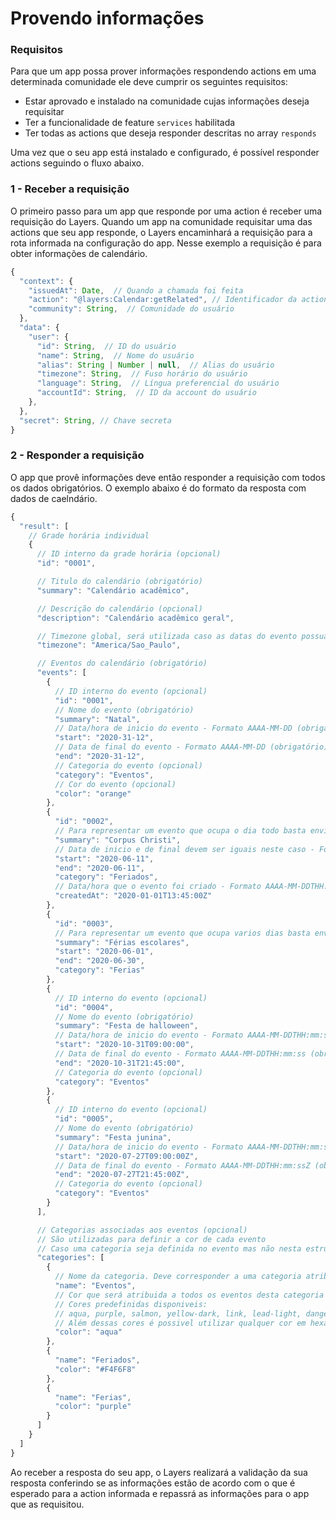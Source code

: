 # Provendo informações

### Requisitos 

Para que um app possa prover informações respondendo actions em uma determinada comunidade ele deve cumprir os seguintes requisitos:

+ Estar aprovado e instalado na comunidade cujas informações deseja requisitar
+ Ter a funcionalidade de feature ```services``` habilitada 
+ Ter todas as actions que deseja responder descritas no array ```responds```

Uma vez que o seu app está instalado e configurado, é possível responder actions seguindo o fluxo abaixo.

### 1 - Receber a requisição

O primeiro passo para um app que responde por uma action é receber uma requisição do Layers. Quando um app na comunidade requisitar uma das actions que seu app responde, o Layers encaminhará a requisição para a rota informada na configuração do app. Nesse exemplo a requisição é para obter informações de calendário.

```js
{
  "context": {
    "issuedAt": Date,  // Quando a chamada foi feita
    "action": "@layers:Calendar:getRelated", // Identificador da action
    "community": String,  // Comunidade do usuário
  },
  "data": {
    "user": {
      "id": String,  // ID do usuário
      "name": String,  // Nome do usuário
      "alias": String | Number | null,  // Alias do usuário
      "timezone": String,  // Fuso horário do usuário
      "language": String,  // Língua preferencial do usuário
      "accountId": String,  // ID da account do usuário
    },
  },
  "secret": String, // Chave secreta
}
```

### 2 - Responder a requisição

O app que provê informações deve então responder a requisição com todos os dados obrigatórios. O exemplo abaixo é do formato da resposta com dados de caelndário.

```js
{
  "result": [
    // Grade horária individual
    {
      // ID interno da grade horária (opcional)
      "id": "0001",

      // Titulo do calendário (obrigatório)
      "summary": "Calendário acadêmico",

      // Descrição do calendário (opcional)
      "description": "Calendário acadêmico geral",

      // Timezone global, será utilizada caso as datas do evento possuam time e não possuam timezone || UTC
      "timezone": "America/Sao_Paulo",

      // Eventos do calendário (obrigatório)
      "events": [
        {
          // ID interno do evento (opcional)
          "id": "0001",
          // Nome do evento (obrigatório)
          "summary": "Natal",
          // Data/hora de inicio do evento - Formato AAAA-MM-DD (obrigatório)
          "start": "2020-31-12",
          // Data de final do evento - Formato AAAA-MM-DD (obrigatório)
          "end": "2020-31-12",
          // Categoria do evento (opcional)
          "category": "Eventos",
          // Cor do evento (opcional)
          "color": "orange"
        },
        {
          "id": "0002",
          // Para representar um evento que ocupa o dia todo basta enviar apenas ANO-MES-DIA
          "summary": "Corpus Christi",
          // Data de inicio e de final devem ser iguais neste caso - Formato AAAA-MM-DD
          "start": "2020-06-11",
          "end": "2020-06-11",
          "category": "Feriados",
          // Data/hora que o evento foi criado - Formato AAAA-MM-DDTHH:mm:ssZ (opcional)
          "createdAt": "2020-01-01T13:45:00Z"
        },
        {
          "id": "0003",
          // Para representar um evento que ocupa varios dias basta enviar apenas ANO-MES-DIA
          "summary": "Férias escolares",
          "start": "2020-06-01",
          "end": "2020-06-30",
          "category": "Ferias"
        },
        {
          // ID interno do evento (opcional)
          "id": "0004",
          // Nome do evento (obrigatório)
          "summary": "Festa de halloween",
          // Data/hora de inicio do evento - Formato AAAA-MM-DDTHH:mm:ss (obrigatório)
          "start": "2020-10-31T09:00:00",
          // Data de final do evento - Formato AAAA-MM-DDTHH:mm:ss (obrigatório)
          "end": "2020-10-31T21:45:00",
          // Categoria do evento (opcional)
          "category": "Eventos"
        },
        {
          // ID interno do evento (opcional)
          "id": "0005",
          // Nome do evento (obrigatório)
          "summary": "Festa junina",
          // Data/hora de inicio do evento - Formato AAAA-MM-DDTHH:mm:ssZ (obrigatório)
          "start": "2020-07-27T09:00:00Z",
          // Data de final do evento - Formato AAAA-MM-DDTHH:mm:ssZ (obrigatório)
          "end": "2020-07-27T21:45:00Z",
          // Categoria do evento (opcional)
          "category": "Eventos"
        }
      ],

      // Categorias associadas aos eventos (opcional)
      // São utilizadas para definir a cor de cada evento
      // Caso uma categoria seja definida no evento mas não nesta estrutura uma cor aleatória será designada automaticamente
      "categories": [
        {
          // Nome da categoria. Deve corresponder a uma categoria atribuida a pelo menos um evento (obrigatório)
          "name": "Eventos",
          // Cor que será atribuida a todos os eventos desta categoria (obrigatório)
          // Cores predefinidas disponiveis:
          // aqua, purple, salmon, yellow-dark, link, lead-light, danger, success
          // Além dessas cores é possivel utilizar qualquer cor em hexadecimal
          "color": "aqua"
        },
        {
          "name": "Feriados",
          "color": "#F4F6F8"
        },
        {
          "name": "Ferias",
          "color": "purple"
        }
      ]
    }
  ]
}
```

Ao receber a resposta do seu app, o Layers realizará a validação da sua resposta conferindo se as informações estão de acordo com o que é esperado para a action informada e repassrá as informações para o app que as requisitou.